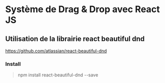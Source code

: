 # Système de Drag & Drop avec React JS

## Utilisation de la librairie react beautiful dnd
https://github.com/atlassian/react-beautiful-dnd

### Install
> npm install react-beautiful-dnd --save

